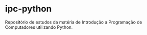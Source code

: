 # ipc-python
Repositório de estudos da matéria de Introdução a Programação de Computadores utilizando Python.
